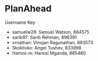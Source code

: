 # PlanAhead
Username Key
- samuelw28: Samuel Watson, 884575
- sarib97: Sarib Rehman, 896391
- vrnathan: Vinojan Ragunathan, 893573
- Skoklivko: Angel Tushev, 833998
- Hamisi-m: Hamisi Mganda, 885480
